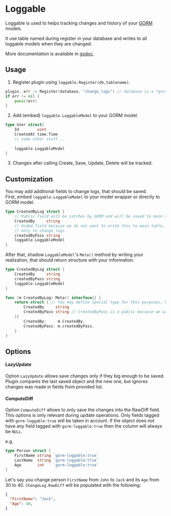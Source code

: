 # Loggable

Loggable is used to helps tracking changes and history of your [GORM](https://github.com/jinzhu/gorm) models.

It use table named during register in your database and writes to all loggable models when they are changed.

More documentation is available in [godoc](https://godoc.org/github.com/sas1024/gorm-loggable).

## Usage
1. Register plugin using `loggable.Register(db,tablename)`.
```go
plugin, err := Register(database, "change_logs") // database is a *gorm.DB
if err != nil {
	panic(err)
}
```
2. Add (embed) `loggable.LoggableModel` to your GORM model.
```go
type User struct{
    Id        uint
    CreatedAt time.Time
    // some other stuff...
    
    loggable.LoggableModel
}
```
3. Changes after calling Create, Save, Update, Delete will be tracked.

## Customization
You may add additional fields to change logs, that should be saved.  
First, embed `loggable.LoggableModel` to your model wrapper or directly to GORM model.  
```go
type CreatedByLog struct {
	// Public field will be catches by GORM and will be saved to main table.
	CreatedBy     string
	// Hided field because we do not want to write this to main table,
	// only to change_logs.
	createdByPass string 
	loggable.LoggableModel
}
```
After that, shadow `LoggableModel`'s `Meta()` method by writing your realization, that should return structure with your information.  
```go
type CreatedByLog struct {
	CreatedBy     string
	createdByPass string 
	loggable.LoggableModel
}

func (m CreatedByLog) Meta() interface{} {
	return struct { // You may define special type for this purposes, here we use unnamed one.
		CreatedBy     string
		CreatedByPass string // CreatedByPass is a public because we want to track this field. 
	}{
		CreatedBy:     m.CreatedBy,
		CreatedByPass: m.createdByPass,
	}
}
```

## Options
#### LazyUpdate
Option `LazyUpdate` allows save changes only if they big enough to be saved.  
Plugin compares the last saved object and the new one, but ignores changes was made in fields from provided list.

#### ComputeDiff
Option `ComputeDiff` allows to only save the changes into the RawDiff field. This options is only relevant during update
operations. Only fields tagged with `gorm-loggable:true` will be taken in account. If the object does not have any field
tagged with `gorm-loggable:true` then the column will always be `NULL`.

e.g.

```go
type Person struct {
	FirstName string `gorm-loggable:true`
	LastName  string `gorm-loggable:true`
	Age       int    `gorm-loggable:true`
}
```

Let's say you change person `FirstName` from `John` to `Jack` and its `Age` from 30 to 40.
`ChangeLog.RawDiff` will be populated with the following:
```json
{
  "FirstName": "Jack",
  "Age": 40,
}
```
